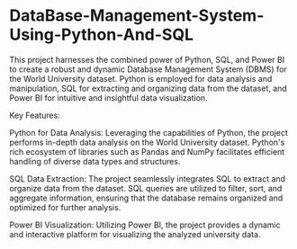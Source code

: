 # DataBase-Management-System-Using-Python-And-SQL

This project harnesses the combined power of Python, SQL, and Power BI to create a robust and dynamic Database Management System (DBMS) for the World University dataset. Python is employed for data analysis and manipulation, SQL for extracting and organizing data from the dataset, and Power BI for intuitive and insightful data visualization.

Key Features:

Python for Data Analysis: Leveraging the capabilities of Python, the project performs in-depth data analysis on the World University dataset. Python's rich ecosystem of libraries such as Pandas and NumPy facilitates efficient handling of diverse data types and structures.

SQL Data Extraction: The project seamlessly integrates SQL to extract and organize data from the dataset. SQL queries are utilized to filter, sort, and aggregate information, ensuring that the database remains organized and optimized for further analysis.

Power BI Visualization: Utilizing Power BI, the project provides a dynamic and interactive platform for visualizing the analyzed university data.
